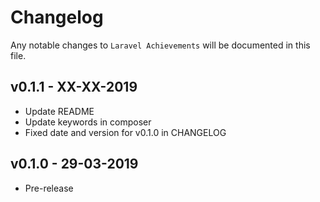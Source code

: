 # Changelog

Any notable changes to `Laravel Achievements` will be documented in this file.

## v0.1.1 - XX-XX-2019

- Update README
- Update keywords in composer
- Fixed date and version for v0.1.0 in CHANGELOG

## v0.1.0 - 29-03-2019

- Pre-release